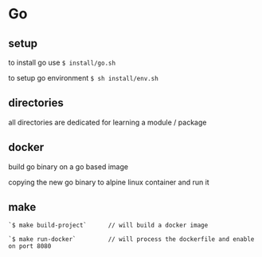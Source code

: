 # Go

## setup

to install go use `$ install/go.sh`

to setup go environment `$ sh install/env.sh`

## directories

all directories are dedicated for learning a module / package

## docker

build go binary on a go based image

copying the new go binary to alpine linux container and run it

## make

    `$ make build-project`      // will build a docker image 

    `$ make run-docker`         // will process the dockerfile and enable on port 8080

